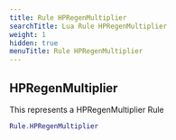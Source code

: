 ```yaml
---
title: Rule HPRegenMultiplier
searchTitle: Lua Rule HPRegenMultiplier
weight: 1
hidden: true
menuTitle: Rule HPRegenMultiplier
---
```

## HPRegenMultiplier

This represents a HPRegenMultiplier Rule
```lua
Rule.HPRegenMultiplier
```